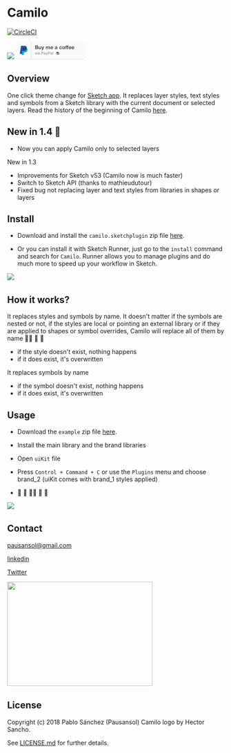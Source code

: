# Camilo

[![CircleCI](https://circleci.com/gh/Pausansol/Camilo.svg?style=svg)](https://circleci.com/gh/Pausansol/Camilo)

<img src='https://raw.githubusercontent.com/pausansol/camilo/master/images/cover.png'>

<a href="https://www.paypal.me/pausansol">
	<img width="160" height="41" src="https://raw.githubusercontent.com/pausansol/camilo/master/images/donate.png">
</a>

## Overview
One click theme change for [Sketch app](https://www.sketchapp.com/). It replaces layer styles, text styles and symbols from a Sketch library with the current document or selected layers. Read the history of the beginning of Camilo [here](https://medium.com/makingtuenti/camilo-our-tool-and-technique-for-one-click-brand-change-in-sketch-52-2060ae4161ae). 

## New in 1.4 🙌

- Now you can apply Camilo only to selected layers

New in 1.3

- Improvements for Sketch v53 (Camilo now is much faster)
- Switch to Sketch API (thanks to mathieudutour)
- Fixed bug not replacing layer and text styles from libraries in shapes or layers

## Install

* Download and install the `camilo.sketchplugin` zip file [here](https://github.com/Pausansol/Camilo/releases/download/v1.4.2/Camilo.sketchplugin.zip).

* Or you can install it with Sketch Runner, just go to the `install` command and search for `Camilo`. Runner allows you to manage plugins and do much more to speed up your workflow in Sketch.

<img src='https://raw.githubusercontent.com/pausansol/camilo/master/images/InstallwithRunner.png' width="500">

## How it works?

It replaces styles and symbols by name. It doesn't matter if the symbols are nested or not, if the styles are local or pointing an external library or if they are applied to shapes or symbol overrides, Camilo will replace all of them by name 🙌🏼 🎈 🎉

* if the style doesn't exist, nothing happens
* if it does exist, it's overwritten

It replaces symbols by name

* if the symbol doesn't exist, nothing happens
* if it does exist, it's overwritten

## Usage

* Download the `example` zip file [here](https://github.com/Pausansol/Camilo/releases/download/v1.4/Camilo_example.zip).

* Install the main library and the brand libraries

* Open `uiKit` file

* Press `Control + Command + C` or use the `Plugins` menu and choose brand_2 (uiKit comes with brand_1 styles applied) 

* 🎉 🎈 🙌🏼 🎈 🎉



<img src='https://raw.githubusercontent.com/pausansol/camilo/master/images/brand_change.gif'>

## Contact

pausansol@gmail.com

[linkedin](https://www.linkedin.com/in/pablosanchezsoler/)

[Twitter](https://twitter.com/pausansol)

<a href="https://medium.com/makingtuenti/camilo-our-tool-and-technique-for-one-click-brand-change-in-sketch-52-2060ae4161ae">
	<img width="337" height="241" src="https://raw.githubusercontent.com/pausansol/camilo/master/images/medium_preview.png" >
</a>

## License
Copyright (c) 2018 Pablo Sánchez (Pausansol) Camilo logo by Hector Sancho.

See [LICENSE.md](https://github.com/pausansol/camilo/blob/master/LICENSE.md) for further details.
